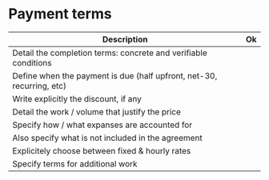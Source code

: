 # Payment terms

| Description                                                             | Ok |
| ----------------------------------------------------------------------- | -- |
| Detail the completion terms: concrete and verifiable conditions | |
| Define when the payment is due (half upfront, net-30, recurring, etc) | |
| Write explicitly the discount, if any | |
| Detail the work / volume that justify the price | |
| Specify how / what expanses are accounted for | |
| Also specify what is not included in the agreement | |
| Explicitely choose between fixed & hourly rates | |
| Specify terms for additional work | |
